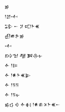 <div class='block'>
<div class='line'>𒂊</div>
<div class='line'>𒁹𒇻𒋾</div>
<div class='line'>𒁉 𒀸 𒋡 𒍏𒈨𒌍</div>
<div class='line'>𒌷𒌑𒉿𒂊</div>
<div class='line'>𒋾</div>
<div class='line'>𒋳𒈠 𒆷 𒀉𒁲𒉡</div>
<div class='line'>𒅆 𒁹𒄿</div>
<div class='line'>𒅆 𒁹𒀭𒈨𒌍𒉌</div>
<div class='line'>𒅆 𒁹𒀀𒀀</div>
<div class='line'>𒅆 𒁹𒀀𒉡</div>
<div class='line'>𒌗𒌓 𒄰 𒅆𒈬 𒁹𒀭𒉺𒉽𒈨𒌍𒀸</div>
</div>